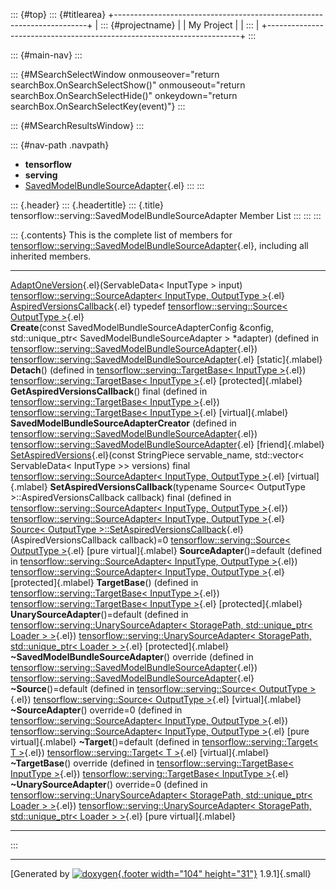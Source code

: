 ::: {#top}
::: {#titlearea}
+-----------------------------------------------------------------------+
| ::: {#projectname}                                                    |
| My Project                                                            |
| :::                                                                   |
+-----------------------------------------------------------------------+
:::

::: {#main-nav}
:::

::: {#MSearchSelectWindow onmouseover="return searchBox.OnSearchSelectShow()" onmouseout="return searchBox.OnSearchSelectHide()" onkeydown="return searchBox.OnSearchSelectKey(event)"}
:::

::: {#MSearchResultsWindow}
:::

::: {#nav-path .navpath}
-   **tensorflow**
-   **serving**
-   [SavedModelBundleSourceAdapter](classtensorflow_1_1serving_1_1SavedModelBundleSourceAdapter.html){.el}
:::
:::

::: {.header}
::: {.headertitle}
::: {.title}
tensorflow::serving::SavedModelBundleSourceAdapter Member List
:::
:::
:::

::: {.contents}
This is the complete list of members for
[tensorflow::serving::SavedModelBundleSourceAdapter](classtensorflow_1_1serving_1_1SavedModelBundleSourceAdapter.html){.el},
including all inherited members.

  ----------------------------------------------------------------------------------------------------------------------------------------------------------------------------------------------------------------------------------------------------------------------- ------------------------------------------------------------------------------------------------------------------------------------------------------ -------------------------
  [AdaptOneVersion](classtensorflow_1_1serving_1_1SourceAdapter.html#acb3ad719a856c7bb0085df33438c4986){.el}(ServableData\< InputType \> input)                                                                                                                           [tensorflow::serving::SourceAdapter\< InputType, OutputType \>](classtensorflow_1_1serving_1_1SourceAdapter.html){.el}                                 
  [AspiredVersionsCallback](classtensorflow_1_1serving_1_1Source.html#aeb281087e1478b0ff4a74e3f60496c6f){.el} typedef                                                                                                                                                     [tensorflow::serving::Source\< OutputType \>](classtensorflow_1_1serving_1_1Source.html){.el}                                                          
  **Create**(const SavedModelBundleSourceAdapterConfig &config, std::unique\_ptr\< SavedModelBundleSourceAdapter \> \*adapter) (defined in [tensorflow::serving::SavedModelBundleSourceAdapter](classtensorflow_1_1serving_1_1SavedModelBundleSourceAdapter.html){.el})   [tensorflow::serving::SavedModelBundleSourceAdapter](classtensorflow_1_1serving_1_1SavedModelBundleSourceAdapter.html){.el}                            [static]{.mlabel}
  **Detach**() (defined in [tensorflow::serving::TargetBase\< InputType \>](classtensorflow_1_1serving_1_1TargetBase.html){.el})                                                                                                                                          [tensorflow::serving::TargetBase\< InputType \>](classtensorflow_1_1serving_1_1TargetBase.html){.el}                                                   [protected]{.mlabel}
  **GetAspiredVersionsCallback**() final (defined in [tensorflow::serving::TargetBase\< InputType \>](classtensorflow_1_1serving_1_1TargetBase.html){.el})                                                                                                                [tensorflow::serving::TargetBase\< InputType \>](classtensorflow_1_1serving_1_1TargetBase.html){.el}                                                   [virtual]{.mlabel}
  **SavedModelBundleSourceAdapterCreator** (defined in [tensorflow::serving::SavedModelBundleSourceAdapter](classtensorflow_1_1serving_1_1SavedModelBundleSourceAdapter.html){.el})                                                                                       [tensorflow::serving::SavedModelBundleSourceAdapter](classtensorflow_1_1serving_1_1SavedModelBundleSourceAdapter.html){.el}                            [friend]{.mlabel}
  [SetAspiredVersions](classtensorflow_1_1serving_1_1SourceAdapter.html#a9775d0a39269efb319a0dbd94862f183){.el}(const StringPiece servable\_name, std::vector\< ServableData\< InputType \>\> versions) final                                                             [tensorflow::serving::SourceAdapter\< InputType, OutputType \>](classtensorflow_1_1serving_1_1SourceAdapter.html){.el}                                 [virtual]{.mlabel}
  **SetAspiredVersionsCallback**(typename Source\< OutputType \>::AspiredVersionsCallback callback) final (defined in [tensorflow::serving::SourceAdapter\< InputType, OutputType \>](classtensorflow_1_1serving_1_1SourceAdapter.html){.el})                             [tensorflow::serving::SourceAdapter\< InputType, OutputType \>](classtensorflow_1_1serving_1_1SourceAdapter.html){.el}                                 
  [Source\< OutputType \>::SetAspiredVersionsCallback](classtensorflow_1_1serving_1_1Source.html#a70d7f3b3ab429deb777d4672c0cec447){.el}(AspiredVersionsCallback callback)=0                                                                                              [tensorflow::serving::Source\< OutputType \>](classtensorflow_1_1serving_1_1Source.html){.el}                                                          [pure virtual]{.mlabel}
  **SourceAdapter**()=default (defined in [tensorflow::serving::SourceAdapter\< InputType, OutputType \>](classtensorflow_1_1serving_1_1SourceAdapter.html){.el})                                                                                                         [tensorflow::serving::SourceAdapter\< InputType, OutputType \>](classtensorflow_1_1serving_1_1SourceAdapter.html){.el}                                 [protected]{.mlabel}
  **TargetBase**() (defined in [tensorflow::serving::TargetBase\< InputType \>](classtensorflow_1_1serving_1_1TargetBase.html){.el})                                                                                                                                      [tensorflow::serving::TargetBase\< InputType \>](classtensorflow_1_1serving_1_1TargetBase.html){.el}                                                   [protected]{.mlabel}
  **UnarySourceAdapter**()=default (defined in [tensorflow::serving::UnarySourceAdapter\< StoragePath, std::unique\_ptr\< Loader \> \>](classtensorflow_1_1serving_1_1UnarySourceAdapter.html){.el})                                                                      [tensorflow::serving::UnarySourceAdapter\< StoragePath, std::unique\_ptr\< Loader \> \>](classtensorflow_1_1serving_1_1UnarySourceAdapter.html){.el}   [protected]{.mlabel}
  **\~SavedModelBundleSourceAdapter**() override (defined in [tensorflow::serving::SavedModelBundleSourceAdapter](classtensorflow_1_1serving_1_1SavedModelBundleSourceAdapter.html){.el})                                                                                 [tensorflow::serving::SavedModelBundleSourceAdapter](classtensorflow_1_1serving_1_1SavedModelBundleSourceAdapter.html){.el}                            
  **\~Source**()=default (defined in [tensorflow::serving::Source\< OutputType \>](classtensorflow_1_1serving_1_1Source.html){.el})                                                                                                                                       [tensorflow::serving::Source\< OutputType \>](classtensorflow_1_1serving_1_1Source.html){.el}                                                          [virtual]{.mlabel}
  **\~SourceAdapter**() override=0 (defined in [tensorflow::serving::SourceAdapter\< InputType, OutputType \>](classtensorflow_1_1serving_1_1SourceAdapter.html){.el})                                                                                                    [tensorflow::serving::SourceAdapter\< InputType, OutputType \>](classtensorflow_1_1serving_1_1SourceAdapter.html){.el}                                 [pure virtual]{.mlabel}
  **\~Target**()=default (defined in [tensorflow::serving::Target\< T \>](classtensorflow_1_1serving_1_1Target.html){.el})                                                                                                                                                [tensorflow::serving::Target\< T \>](classtensorflow_1_1serving_1_1Target.html){.el}                                                                   [virtual]{.mlabel}
  **\~TargetBase**() override (defined in [tensorflow::serving::TargetBase\< InputType \>](classtensorflow_1_1serving_1_1TargetBase.html){.el})                                                                                                                           [tensorflow::serving::TargetBase\< InputType \>](classtensorflow_1_1serving_1_1TargetBase.html){.el}                                                   
  **\~UnarySourceAdapter**() override=0 (defined in [tensorflow::serving::UnarySourceAdapter\< StoragePath, std::unique\_ptr\< Loader \> \>](classtensorflow_1_1serving_1_1UnarySourceAdapter.html){.el})                                                                 [tensorflow::serving::UnarySourceAdapter\< StoragePath, std::unique\_ptr\< Loader \> \>](classtensorflow_1_1serving_1_1UnarySourceAdapter.html){.el}   [pure virtual]{.mlabel}
  ----------------------------------------------------------------------------------------------------------------------------------------------------------------------------------------------------------------------------------------------------------------------- ------------------------------------------------------------------------------------------------------------------------------------------------------ -------------------------
:::

------------------------------------------------------------------------

[Generated by [![doxygen](doxygen.svg){.footer width="104"
height="31"}](https://www.doxygen.org/index.html) 1.9.1]{.small}
